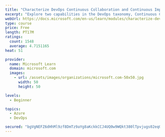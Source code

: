 ```yaml
---
title: "Characterize DevOps Continuous Collaboration and Continuous Improvement"
excerpt: "Explore two capabilities in the DevOps taxonomy, Continuous Collaboration and Continuous Improvement."
webUrl: https://docs.microsoft.com/en-us/learn/modules/characterize-devops-continous-collaboration-improvement/
type: course
price: Free
length: PT17M
ratings:
  count: 1548
  average: 4.7151165
heat: 51

provider:
  name: Microsoft Learn
  domain: microsoft.com
  images:
    - url: /assets/images/organizations/microsoft.com-50x50.jpg
      width: 50
      height: 50

levels:
  - Beginner

topics:
  - Azure
  - DevOps

secured: "bgVgNEFZ6dHhMl9zf8DmTz9aYg8aKckkCCJ4UQ0w9WQkt380lTpvjugs02eqQTQxfMff47miXl2McHqW71594NRcvhlSPX/+itGlCSarVGCO0Hg4KZ/AhAiWIArxwMa7CsOhXXwVHQopywl/BLaSSNqkqnQdAATYrKUzgrn89vBHpy/y8el1q4pTLbIn5WR5LgQExx7rskIVBJupkY6hKcFcyUO7pQn6MqKTmNIEa9TR8oqN9lyAn9JBjNoW7r5GAgFv/cFF0gr+1JZ4yy0Gdwz6l3CoSguyg18FXLm4nFtvFZY1j65C4+DDlu4b8ZZLoyvmDLVprLaBjD9Q/C2ig/InlRM/aSZwL+sOyxhAG8tcsecogXAg1YYS1avs4fvVdmetL8kfiykGkfiJz+vF1Lxfc7/GFRQNosVMPP/p5NE=;H759wnQm0lHz0J787LYDdA=="
---
```


